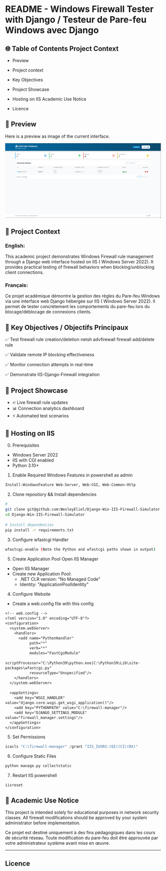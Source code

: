 # README - Windows Firewall Tester with Django / Testeur de Pare-feu Windows avec Django

## 🌐 Table of Contents Project Context

* Preview

* Project context

* Key Objectives

* Project Showcase

* Hosting on IIS Academic Use Notice

* Licence

## 👀 Preview

Here is a preview as image of the current interface.

![img.png](preview.png)

## 📝 Project Context

### English:

This academic project demonstrates Windows Firewall rule management through a Django web interface hosted on IIS (
Windows Server 2022). It provides practical testing of firewall behaviors when blocking/unblocking client connections.

### Français:

Ce projet académique démontre la gestion des règles du Pare-feu Windows via une interface web Django hébergée sur IIS (
Windows Server 2022). Il permet de tester concrètement les comportements du pare-feu lors du blocage/déblocage de
connexions clients.

## 🎯 Key Objectives / Objectifs Principaux

✅ Test firewall rule creation/deletion netsh advfirewall firewall add/delete rule

✅ Validate remote IP blocking effectiveness

✅ Monitor connection attempts in real-time

✅ Demonstrate IIS-Django-Firewall integration

## 🚀 Project Showcase

- 🔥 Live firewall rule updates
- 📊 Connection analytics dashboard
- ⚡ Automated test scenarios

## 🚀 Hosting on IIS

0. Prerequisites

- Windows Server 2022
- IIS with CGI enabled
- Python 3.10+


1. Enable Required Windows Features in powershell as admin

```bash
Install-WindowsFeature Web-Server, Web-CGI, Web-Common-Http
```

2. Clone repository && Install dependencies

```bash
# 
git clone git@github.com:WesleyEliel/Django-Win-IIS-Firewall-Simulator.git
cd Django-Win-IIS-Firewall-Simulator

# Install dependencies
pip install -r requirements.txt
```

3. Configure wfastcgi Handler

```bash
wfastcgi-enable (Note the Python and wfastcgi paths shown in output)
```

5. Create Application Pool Open IIS Manager

- Open IIS Manager
- Create new Application Pool:
    - .NET CLR version: "No Managed Code"
    - Identity: "ApplicationPoolIdentity"

4. Configure Website

- Create a web.config file with this config

```
<!-- web.config -->
<?xml version="1.0" encoding="UTF-8"?>
<configuration>
  <system.webServer>
    <handlers>
      <add name="PythonHandler" 
           path="*" 
           verb="*" 
           modules="FastCgiModule"
           scriptProcessor="C:\Python39\python.exe|C:\Python39\Lib\site-packages\wfastcgi.py"
           resourceType="Unspecified"/>
    </handlers>
  </system.webServer>
  
  <appSettings>
    <add key="WSGI_HANDLER" value="django.core.wsgi.get_wsgi_application()"/>
    <add key="PYTHONPATH" value="C:\firewall-manager"/>
    <add key="DJANGO_SETTINGS_MODULE" value="firewall_manager.settings"/>
  </appSettings>
</configuration>
```

5. Set Permissions

```powershell
icacls "C:\firewall-manager" /grant "IIS_IUSRS:(OI)(CI)(RX)"
```

6. Configure Static Files

```bash
python manage.py collectstatic
```

7. Restart IIS powershell

```bash
iisreset
````

## 📜 Academic Use Notice

This project is intended solely for educational purposes in network security classes. All firewall modifications should
be approved by your system administrator before implementation.

Ce projet est destiné uniquement à des fins pédagogiques dans les cours de sécurité réseau. Toute modification du
pare-feu doit être approuvée par votre administrateur système avant mise en œuvre.

***

## Licence